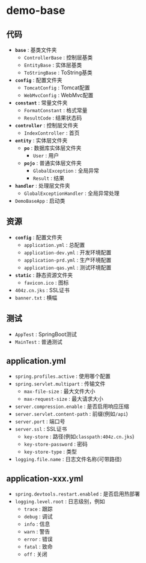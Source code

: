 # demo-base

## 代码

- **`base`** : 基类文件夹
  - `ControllerBase` : 控制层基类
  - `EntityBase` : 实体层基类
  - `ToStringBase` : ToString基类
- **`config`** : 配置文件夹
  - `TomcatConfig` : Tomcat配置
  - `WebMvcConfig` : WebMvc配置
- **`constant`** : 常量文件夹
  - `FormatConstant` : 格式常量
  - `ResultCode` : 结果状态码
- **`controller`** : 控制层文件夹
  - `IndexController` : 首页
- **`entity`** : 实体层文件夹
  - **`po`** : 数据库实体层文件夹
    - `User` : 用户
  - **`pojo`** : 普通实体层文件夹
    - `GlobalException` : 全局异常
    - `Result` : 结果
- **`handler`** : 处理层文件夹
  - `GlobalExceptionHandler` : 全局异常处理
- `DemoBaseApp` : 启动类

## 资源

- **`config`** : 配置文件夹
  - `application.yml` : 总配置
  - `application-dev.yml` : 开发环境配置
  - `application-prd.yml` : 生产环境配置
  - `application-qas.yml` : 测试环境配置
- **`static`** : 静态资源文件夹
  - `favicon.ico` : 图标
- `404z.cn.jks` : SSL证书
- `banner.txt` : 横幅

## 测试

- `AppTest` : SpringBoot测试
- `MainTest` : 普通测试

## application.yml

- `spring.profiles.active` : 使用哪个配置
- `spring.servlet.multipart` : 传输文件
  - `max-file-size` : 最大文件大小
  - `max-request-size` : 最大请求大小
- `server.compression.enable` : 是否启用响应压缩
- `server.servlet.content-path` : 前缀(例如`/api`)
- `server.port` : 端口号
- `server.ssl` : SSL证书
  - `key-store` : 路径(例如`classpath:404z.cn.jks`)
  - `key-store-password` : 密码
  - `key-store-type` : 类型
- `logging.file.name` : 日志文件名称(可带路径)

## application-xxx.yml

- `spring.devtools.restart.enabled` : 是否启用热部署
- `logging.level.root` : 日志级别，例如
  - `trace` : 跟踪
  - `debug` : 调试
  - `info` : 信息
  - `warn` : 警告
  - `error` : 错误
  - `fatal` : 致命
  - `off` : 关闭

